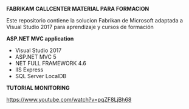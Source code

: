**FABRIKAM CALLCENTER MATERIAL PARA FORMACION**

Este repositorio contiene la solucion Fabrikan de Microsoft adaptada a Visual Studio 2017 para aprendizaje y cursos de formación

**ASP.NET MVC application**

- Visual Studio 2017
- ASP.NET MVC 5
- NET FULL FRAMEWORK 4.6
- IIS Express
- SQL Server LocalDB

**TUTORIAL MONITORING**

https://www.youtube.com/watch?v=pqZF8LjBh68
